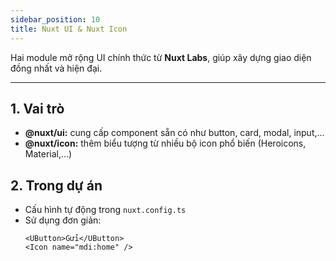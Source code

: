```yaml
---
sidebar_position: 10
title: Nuxt UI & Nuxt Icon
---
```


Hai module mở rộng UI chính thức từ **Nuxt Labs**, giúp xây dựng giao diện đồng nhất và hiện đại.

---

## 1. Vai trò

- **@nuxt/ui:** cung cấp component sẵn có như button, card, modal, input,...
- **@nuxt/icon:** thêm biểu tượng từ nhiều bộ icon phổ biến (Heroicons, Material,...)

## 2. Trong dự án

- Cấu hình tự động trong `nuxt.config.ts`
- Sử dụng đơn giản:
  ```vue
  <UButton>Gửi</UButton>
  <Icon name="mdi:home" />
  ```
